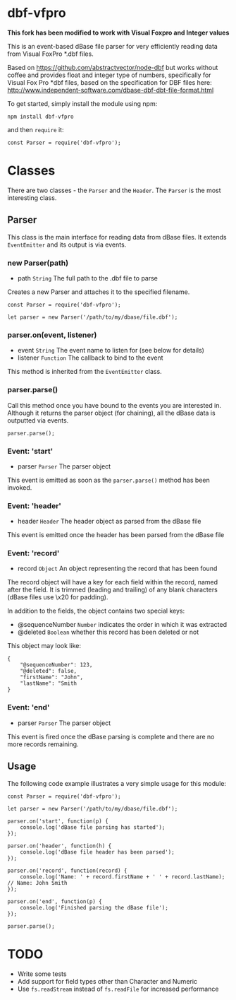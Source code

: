 # dbf-vfpro

**This fork has been modified to work with Visual Foxpro and Integer values**

This is an event-based dBase file parser for very efficiently reading data from Visual FoxPro \*.dbf files.

Based on https://github.com/abstractvector/node-dbf but works without coffee and provides float and integer type of numbers, specifically for Visual Fox Pro \*dbf files, based on the specification for DBF files here: http://www.independent-software.com/dbase-dbf-dbt-file-format.html

To get started, simply install the module using npm:

    npm install dbf-vfpro

and then `require` it:

    const Parser = require('dbf-vfpro');

# Classes

There are two classes - the `Parser` and the `Header`. The `Parser` is the most interesting class.

## Parser

This class is the main interface for reading data from dBase files. It extends `EventEmitter` and its output is via events.

### new Parser(path)

- path `String` The full path to the .dbf file to parse

Creates a new Parser and attaches it to the specified filename.

    const Parser = require('dbf-vfpro');

    let parser = new Parser('/path/to/my/dbase/file.dbf');

### parser.on(event, listener)

- event `String` The event name to listen for (see below for details)
- listener `Function` The callback to bind to the event

This method is inherited from the `EventEmitter` class.

### parser.parse()

Call this method once you have bound to the events you are interested in. Although it returns the parser object (for chaining), all the dBase data is outputted via events.

    parser.parse();

### Event: 'start'

- parser `Parser` The parser object

This event is emitted as soon as the `parser.parse()` method has been invoked.

### Event: 'header'

- header `Header` The header object as parsed from the dBase file

This event is emitted once the header has been parsed from the dBase file

### Event: 'record'

- record `Object` An object representing the record that has been found

The record object will have a key for each field within the record, named after the field. It is trimmed (leading and trailing) of any blank characters (dBase files use \x20 for padding).

In addition to the fields, the object contains two special keys:

- @sequenceNumber `Number` indicates the order in which it was extracted
- @deleted `Boolean` whether this record has been deleted or not

This object may look like:

    {
        "@sequenceNumber": 123,
        "@deleted": false,
        "firstName": "John",
        "lastName": "Smith
    }

### Event: 'end'

- parser `Parser` The parser object

This event is fired once the dBase parsing is complete and there are no more records remaining.

## Usage

The following code example illustrates a very simple usage for this module:

    const Parser = require('dbf-vfpro');

    let parser = new Parser('/path/to/my/dbase/file.dbf');

    parser.on('start', function(p) {
        console.log('dBase file parsing has started');
    });

    parser.on('header', function(h) {
        console.log('dBase file header has been parsed');
    });

    parser.on('record', function(record) {
        console.log('Name: ' + record.firstName + ' ' + record.lastName); // Name: John Smith
    });

    parser.on('end', function(p) {
        console.log('Finished parsing the dBase file');
    });

    parser.parse();

# TODO

- Write some tests
- Add support for field types other than Character and Numeric
- Use `fs.readStream` instead of `fs.readFile` for increased performance

